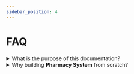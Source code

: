 ```yaml
---
sidebar_position: 4
---
```


# FAQ

<details>
    <summary>What is the purpose of this documentation?</summary>
    <div>
        To explain in detail how <b>Pharamcy System</b> works as it is no longer an open-source solution.
    </div>
    <div>
        To make things simple, this is a portfolio documentation project that proves and event that has already happened!
    </div>
</details>

<details>
    <summary>Why building <b>Pharmacy System</b> from scratch?</summary>
    <div>
        Mainly for two reasons, the first one is there are way too many compnaies that prefer to build their own custom software from scratch instead of using general ones, and the second reason is that this project is a proof for the ability to handle complex business logic and build large scale application, not only for pharmacy industry!
    </div>
</details>